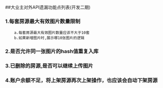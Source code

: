 ##大业主对外API遗漏功能点列表(开发二期)
### 1.每套房源最大有效图片数量限制
		a.每套房源最大有效图片数量应该不大于10套
		b.如果新增图片时,展示哪10张图片的逻辑
		
### 2.是否允许同一张图片的hash值重复入库
		
		
### 3.已删除的房源,是否可以继续上传图片

### 4.账户余额不足，将上架房源再次上架操作，也应该会自动下架房源
	  